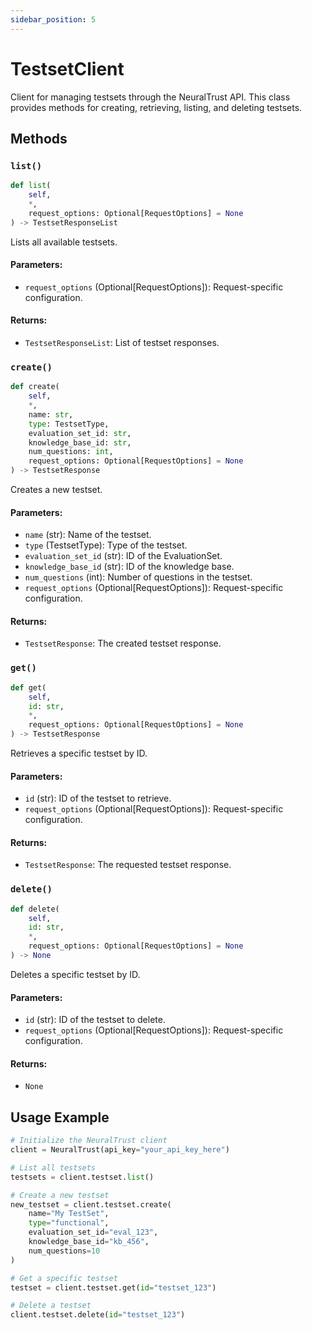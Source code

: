 ```yaml
---
sidebar_position: 5
---
```


# TestsetClient

Client for managing testsets through the NeuralTrust API. This class provides methods for creating, retrieving, listing, and deleting testsets.

## Methods

### `list()`

```python
def list(
    self, 
    *, 
    request_options: Optional[RequestOptions] = None
) -> TestsetResponseList
```

Lists all available testsets.

#### Parameters:

- `request_options` (Optional[RequestOptions]): Request-specific configuration.

#### Returns:

- `TestsetResponseList`: List of testset responses.

### `create()`

```python
def create(
    self,
    *,
    name: str,
    type: TestsetType,
    evaluation_set_id: str,
    knowledge_base_id: str,
    num_questions: int,
    request_options: Optional[RequestOptions] = None
) -> TestsetResponse
```

Creates a new testset.

#### Parameters:

- `name` (str): Name of the testset.
- `type` (TestsetType): Type of the testset.
- `evaluation_set_id` (str): ID of the EvaluationSet.
- `knowledge_base_id` (str): ID of the knowledge base.
- `num_questions` (int): Number of questions in the testset.
- `request_options` (Optional[RequestOptions]): Request-specific configuration.

#### Returns:

- `TestsetResponse`: The created testset response.

### `get()`

```python
def get(
    self, 
    id: str, 
    *, 
    request_options: Optional[RequestOptions] = None
) -> TestsetResponse
```

Retrieves a specific testset by ID.

#### Parameters:

- `id` (str): ID of the testset to retrieve.
- `request_options` (Optional[RequestOptions]): Request-specific configuration.

#### Returns:

- `TestsetResponse`: The requested testset response.

### `delete()`

```python
def delete(
    self, 
    id: str, 
    *, 
    request_options: Optional[RequestOptions] = None
) -> None
```

Deletes a specific testset by ID.

#### Parameters:

- `id` (str): ID of the testset to delete.
- `request_options` (Optional[RequestOptions]): Request-specific configuration.

#### Returns:

- `None`

## Usage Example

```python
# Initialize the NeuralTrust client
client = NeuralTrust(api_key="your_api_key_here")

# List all testsets
testsets = client.testset.list()

# Create a new testset
new_testset = client.testset.create(
    name="My TestSet",
    type="functional",
    evaluation_set_id="eval_123",
    knowledge_base_id="kb_456",
    num_questions=10
)

# Get a specific testset
testset = client.testset.get(id="testset_123")

# Delete a testset
client.testset.delete(id="testset_123")
``` 